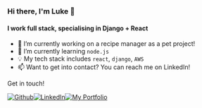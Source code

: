 ### Hi there, I'm Luke 👋

#### I work full stack, specialising in Django + React

- 💭 I’m currently working on a recipe manager as a pet project!
- 🌱 I’m currently learning `node.js`
- 💡 My tech stack includes `react`, `django`, `AWS`
- 📫 Want to get into contact? You can reach me on LinkedIn!

Get in touch!
<p><a href="https://github.com/LS-kcl" target="_blank"><img alt="Github" src="https://img.shields.io/badge/GitHub-%2312100E.svg?&style=for-the-badge&logo=Github&logoColor=white" /></a><a href="https://www.linkedin.com/in/lsanmoogan/" target="_blank"><img alt="LinkedIn" src="https://img.shields.io/badge/linkedin-%230077B5.svg?&style=for-the-badge&logo=linkedin&logoColor=white" /></a><a href="https://ls-kcl.github.io" target="_blank"><img alt="My Portfolio" src="https://img.shields.io/badge/portfolio-000000?style=for-the-badge&logo=About.me&logoColor=white" /></a></p> <!-- Credit to shields.io -->
